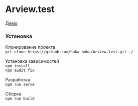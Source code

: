 # Arview.test

[Демо](https://hoka-hoka.github.io/Arview.test 'Необязательная подсказка')

### Установка

Клонирование проекта  
`git clone https://github.com/hoka-hoka/Arview.test.git ./`

Установка зависимостей  
`npm install`  
`npm audit fix`

Разработка  
`npm run serve`

Сборка  
`npm run build`
